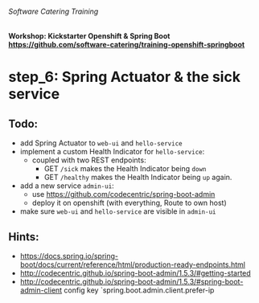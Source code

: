 ###### Software Catering Training
#### Workshop: Kickstarter Openshift & Spring Boot  https://github.com/software-catering/training-openshift-springboot
# step_6: Spring Actuator & the sick service

## Todo:
* add Spring Actuator to `web-ui` and `hello-service`
* implement a custom Health Indicator for `hello-service`:
  * coupled with two REST endpoints:
    * GET `/sick` makes the Health Indicator being `down`
    * GET `/healthy` makes the Health Indicator being `up` again.
* add a new service `admin-ui`:
  * use https://github.com/codecentric/spring-boot-admin
  * deploy it on openshift (with everything, Route to own host)
* make sure `web-ui` and `hello-service` are visible in `admin-ui`

## Hints:
* https://docs.spring.io/spring-boot/docs/current/reference/html/production-ready-endpoints.html 
* http://codecentric.github.io/spring-boot-admin/1.5.3/#getting-started
* http://codecentric.github.io/spring-boot-admin/1.5.3/#spring-boot-admin-client config key `spring.boot.admin.client.prefer-ip